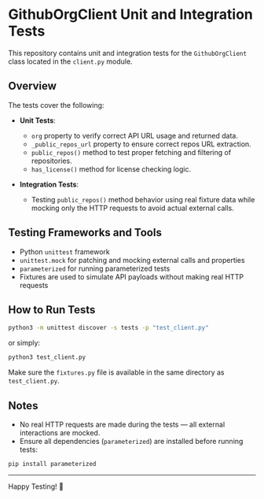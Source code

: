 # GithubOrgClient Unit and Integration Tests

This repository contains unit and integration tests for the `GithubOrgClient` class located in the `client.py` module.

## Overview

The tests cover the following:

- **Unit Tests**: 
  - `org` property to verify correct API URL usage and returned data.
  - `_public_repos_url` property to ensure correct repos URL extraction.
  - `public_repos()` method to test proper fetching and filtering of repositories.
  - `has_license()` method for license checking logic.

- **Integration Tests**:
  - Testing `public_repos()` method behavior using real fixture data while mocking only the HTTP requests to avoid actual external calls.
  
## Testing Frameworks and Tools

- Python `unittest` framework
- `unittest.mock` for patching and mocking external calls and properties
- `parameterized` for running parameterized tests
- Fixtures are used to simulate API payloads without making real HTTP requests

## How to Run Tests

```bash
python3 -m unittest discover -s tests -p "test_client.py"
````

or simply:

```bash
python3 test_client.py
```

Make sure the `fixtures.py` file is available in the same directory as `test_client.py`.


## Notes

* No real HTTP requests are made during the tests — all external interactions are mocked.
* Ensure all dependencies (`parameterized`) are installed before running tests:

```bash
pip install parameterized
```

---

Happy Testing! 🚀

